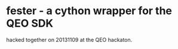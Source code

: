 fester - a cython wrapper for the QEO SDK
=========================================

hacked together on 20131109 at the QEO hackaton.
